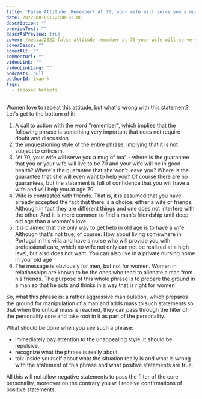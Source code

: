 ```yaml
---
title: "False Attitude: Remember! At 70, your wife will serve you a mug of tea, not your friends. Don't put friendship before family"
date: 2022-08-06T12:00-03:00
description: ""
previewText: ""
descrAsPreview: true
cover: /media/2022-false-attitude-remember-at-70-your-wife-will-serve-you-a-mug-of-tea-not-your-friends-don-t-put-friendship-before-family.avif
coverDescr: ""
coverAlt: ""
commentUrl: ""
videoLink: ""
videoLinkLang: ""
podcasts: null
authorId: ivan-k
tags:
  - imposed beliefs
---
```

Women love to repeat this attitude, but what's wrong with this statement? Let's get to the bottom of it:

1. A call to action with the word "remember", which implies that the following phrase is something very important that does not require doubt and discussion
2. the unquestioning style of the entire phrase, implying that it is not subject to criticism.
3. "At 70, your wife will serve you a mug of tea" - where is the guarantee that you or your wife will live to be 70 and your wife will be in good health? Where's the guarantee that she won't leave you? Where is the guarantee that she will even want to help you? Of course there are no guarantees, but the statement is full of confidence that you will have a wife and will help you at age 70
4. Wife is contrasted with friends. That is, it is assumed that you have already accepted the fact that there is a choice: either a wife or friends. Although in fact they are different things and one does not interfere with the other. And it is more common to find a man's friendship until deep old age than a woman's love
5. It is claimed that the only way to get help in old age is to have a wife. Although that's not true, of course. How about living somewhere in Portugal in his villa and have a nurse who will provide you with professional care, which no wife not only can not be realized at a high level, but also does not want. You can also live in a private nursing home in your old age
6. The message is obviously for men, but not for women. Women in relationships are known to be the ones who tend to alienate a man from his friends. The purpose of this whole phrase is to prepare the ground in a man so that he acts and thinks in a way that is right for women

So, what this phrase is: a rather aggressive manipulation, which prepares the ground for manipulation of a man and adds mass to such statements so that when the critical mass is reached, they can pass through the filter of the personality core and take root in it as part of the personality.

What should be done when you see such a phrase:

- immediately pay attention to the unappealing style, it should be repulsive.
- recognize what the phrase is really about.
- talk inside yourself about what the situation really is and what is wrong with the statement of this phrase and what positive statements are true.

All this will not allow negative statements to pass the filter of the core personality, moreover on the contrary you will receive confirmations of positive statements.
